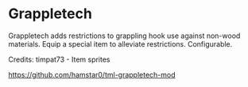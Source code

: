 # Grappletech

Grappletech adds restrictions to grappling hook use against non-wood materials. Equip a special item to alleviate restrictions. Configurable.

Credits:
  timpat73 - Item sprites

https://github.com/hamstar0/tml-grappletech-mod